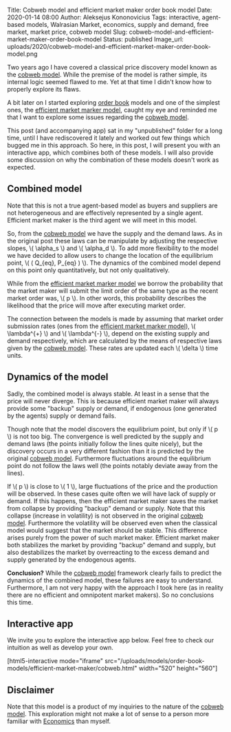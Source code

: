 Title: Cobweb model and efficient market maker order book model
Date: 2020-01-14 08:00
Author: Aleksejus Kononovicius
Tags: interactive, agent-based models, Walrasian Market, economics, supply and demand, free market, market price, cobweb model
Slug: cobweb-model-and-efficient-market-maker-order-book-model
Status: published
Image_url: uploads/2020/cobweb-model-and-efficient-market-maker-order-book-model.png

Two years ago I have covered a classical price discovery model known as the
[cobweb model]({filename}/articles/2018/price-formation-cobweb-model.md). While the premise of
the model is rather simple, its internal logic seemed flawed to me. Yet at that
time I didn't know how to properly explore its flaws.

A bit later on I started exploring [order book](/tag/order-book/) models and
one of the simplest ones, the
[efficient market marker model]({filename}/articles/2018/efficient-market-maker-order-book-model.md),
caught my eye and reminded me that I want to explore some issues regarding the 
[cobweb model]({filename}/articles/2018/price-formation-cobweb-model.md).

This post (and accompanying app) sat in my "unpublished" folder for a long
time, until I have rediscovered it lately and worked out few things which
bugged me in this approach. So here, in this post, I will present you with an
interactive app, which combines both of these models. I will also provide some
discussion on why the combination of these models doesn't work as expected.
<!--more-->

## Combined model

Note that this is not a true agent-based model as buyers and suppliers are not
heterogeneous and are effectively represented by a single agent. Efficient
market maker is the third agent we will meet in this model.

So, from the [cobweb model]({filename}/articles/2018/price-formation-cobweb-model.md) we have
the supply and the demand laws. As in the original post these laws can be
manipulate by adjusting the respective slopes, \\\( \alpha\_s \\\) and
\\\( \alpha\_d \\\). To add more flexibility to the model we have decided to
allow users to change the location of the equilibrium point,
\\\( \( Q\_{eq}, P\_{eq} \) \\\). The dynamics of the combined model depend on
this point only quantitatively, but not only qualitatively.

While from the
[efficient market marker model]({filename}/articles/2018/efficient-market-maker-order-book-model.md)
we borrow the probability that the market maker will submit the limit order of
the same type as the recent market order was, \\\( p \\\). In other words, this
probability describes the likelihood that the price will move after executing
market order.

The connection between the models is made by assuming that market order
submission rates (ones from the
[efficient market marker model]({filename}/articles/2018/efficient-market-maker-order-book-model.md)),
\\\( \lambda^{+} \\\) and \\\( \lambda^{-} \\\), depend on the existing supply
and demand respectively, which are calculated by the means of respective laws
given by the [cobweb model]({filename}/articles/2018/price-formation-cobweb-model.md). These
rates are updated each \\\( \delta \\\) time units.

## Dynamics of the model

Sadly, the combined model is always stable. At least in a sense that the price
will never diverge. This is because efficient market maker will always provide
some "backup" supply or demand, if endogenous (one generated by the agents)
supply or demand fails.

Though note that the model discovers the equilibrium point, but only if
\\\( p \\\) is not too big. The convergence is well predicted by the supply
and demand laws (the points initially follow the lines quite nicely), but the
discovery occurs in a very different fashion than it is predicted by the
original [cobweb model]({filename}/articles/2018/price-formation-cobweb-model.md). Furthermore
fluctuations around the equilibrium point do not follow the laws well (the
points notably deviate away from the lines).

If \\\( p \\\) is close to \\\( 1 \\\), large fluctuations of the price and the
production will be observed. In these cases quite often we will have lack of
supply or demand. If this happens, then the efficient market maker saves the
market from collapse by providing "backup" demand or supply. Note that this
collapse (increase in volatility) is not observed in the original
[cobweb model]({filename}/articles/2018/price-formation-cobweb-model.md). Furthermore the
volatility will be observed even when the classical model would suggest that
the market should be stable. This difference arises purely from the power of
such market maker. Efficient market maker both stabilizes the market by
providing "backup" demand and supply, but also destabilizes the market by
overreacting to the excess demand and supply generated by the endogenous
agents.

**Conclusion?** While the
[cobweb model]({filename}/articles/2018/price-formation-cobweb-model.md) framework clearly
fails to predict the dynamics of the combined model, these failures are easy to
understand. Furthermore, I am not very happy with the approach I took here (as
in reality there are no efficient and omnipotent market makers). So no
conclusions this time.

## Interactive app

We invite you to explore the interactive app below. Feel free to check our
intuition as well as develop your own.

[html5-interactive mode="iframe"
src="/uploads/models/order-book-models/efficient-market-maker/cobweb.html" width="520" height="560"]

## Disclaimer

Note that this model is a product of my inquiries to the nature of the
[cobweb model]({filename}/articles/2018/price-formation-cobweb-model.md). This exploration
might not make a lot of sense to a person more familiar with
[Economics](/tag/economics/) than myself.

